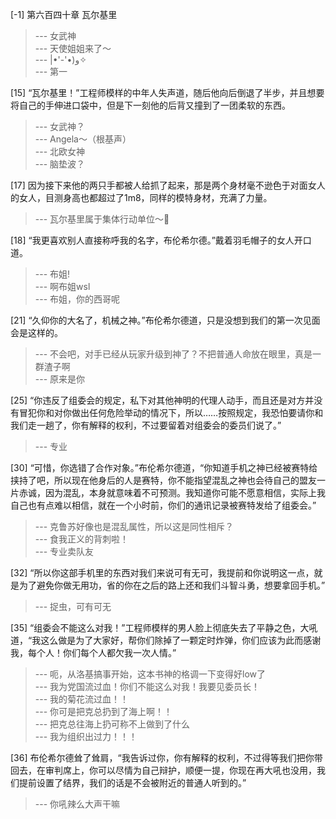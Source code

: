 
[-1] 第六百四十章 瓦尔基里
>--- 女武神<br>
>--- 天使姐姐来了～<br>
>--- |•'-'•)و✧<br>
>--- 第一<br>

[15] “瓦尔基里！”工程师模样的中年人失声道，随后他向后倒退了半步，并且想要将自己的手伸进口袋中，但是下一刻他的后背又撞到了一团柔软的东西。
>--- 女武神？<br>
>--- Angela～（根基声）<br>
>--- 北欧女神<br>
>--- 脑垫波？<br>

[17] 因为接下来他的两只手都被人给抓了起来，那是两个身材毫不逊色于对面女人的女人，目测身高也都超过了1m8，同样的模特身材，充满了力量。
>--- 瓦尔基里属于集体行动单位～🤪<br>

[18] “我更喜欢别人直接称呼我的名字，布伦希尔德。”戴着羽毛帽子的女人开口道。
>--- 布姐!<br>
>--- 啊布姐wsl<br>
>--- 布姐，你的西哥呢<br>

[21] “久仰你的大名了，机械之神。”布伦希尔德道，只是没想到我们的第一次见面会是这样的。
>--- 不会吧，对手已经从玩家升级到神了？不把普通人命放在眼里，真是一群渣子啊<br>
>--- 原来是你<br>

[25] “你违反了组委会的规定，私下对其他神明的代理人动手，而且还是对方并没有冒犯你和对你做出任何危险举动的情况下，所以……按照规定，我恐怕要请你和我们走一趟了，你有解释的权利，不过要留着对组委会的委员们说了。”
>--- 专业<br>

[30] “可惜，你选错了合作对象。”布伦希尔德道，“你知道手机之神已经被赛特给挟持了吧，所以现在他身后的人是赛特，你不能指望混乱之神也会待自己的盟友一片赤诚，因为混乱，本身就意味着不可预测。我知道你可能不愿意相信，实际上我自己也有点难以相信，就在一个小时前，你们的通讯记录被赛特发给了组委会。”
>--- 克鲁苏好像也是混乱属性，所以这是同性相斥？<br>
>--- 食我正义的背刺啦！<br>
>--- 专业卖队友<br>

[32] “所以你这部手机里的东西对我们来说可有无可，我提前和你说明这一点，就是为了避免你做无用功，省的你在之后的路上还和我们斗智斗勇，想要拿回手机。”
>--- 捉虫，可有可无<br>

[35] “组委会不能这么对我！”工程师模样的男人脸上彻底失去了平静之色，大吼道，“我这么做是为了大家好，帮你们除掉了一颗定时炸弹，你们应该为此而感谢我，每个人！你们每个人都欠我一次人情。”
>--- 呃，从洛基搞事开始，这本书神的格调一下变得好low了<br>
>--- 我为党国流过血！你们不能这么对我！我要见委员长！<br>
>--- 我的菊花流过血！！<br>
>--- 你可是把克总扔到了海上啊！！<br>
>--- 把克总往海上扔可称不上做到了什么<br>
>--- 我为组织出过力！！！<br>

[36] 布伦希尔德耸了耸肩，“我告诉过你，你有解释的权利，不过得等我们把你带回去，在审判席上，你可以尽情为自己辩护，顺便一提，你现在再大吼也没用，我们提前设置了结界，我们的话是不会被附近的普通人听到的。”
>--- 你吼辣么大声干嘛<br>
